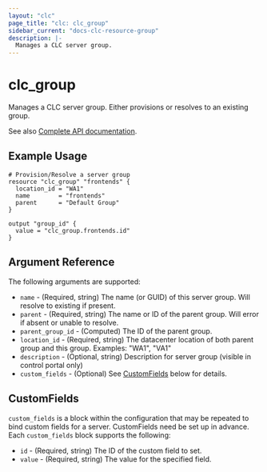 ```yaml
---
layout: "clc"
page_title: "clc: clc_group"
sidebar_current: "docs-clc-resource-group"
description: |-
  Manages a CLC server group.
---
```


# clc_group

Manages a CLC server group. Either provisions or resolves to an existing group.

See also [Complete API documentation](https://www.ctl.io/api-docs/v2/#groups).

## Example Usage

```hcl
# Provision/Resolve a server group
resource "clc_group" "frontends" {
  location_id = "WA1"
  name        = "frontends"
  parent      = "Default Group"
}

output "group_id" {
  value = "clc_group.frontends.id"
}
```


## Argument Reference


The following arguments are supported:

* `name` - (Required, string) The name (or GUID) of this server group. Will resolve to existing if present.
* `parent` - (Required, string) The name or ID of the parent group. Will error if absent or unable to resolve.
* `parent_group_id` - (Computed) The ID of the parent group.
* `location_id` - (Required, string) The datacenter location of both parent group and this group.
   Examples: "WA1", "VA1"
* `description` - (Optional, string) Description for server group (visible in control portal only)
* `custom_fields` - (Optional) See [CustomFields](#custom_fields) below for details.


<a id="custom_fields"></a>
## CustomFields

`custom_fields` is a block within the configuration that may be
repeated to bind custom fields for a server. CustomFields need be set
up in advance. Each `custom_fields` block supports the following:

* `id` - (Required, string) The ID of the custom field to set.
* `value` - (Required, string) The value for the specified field.
